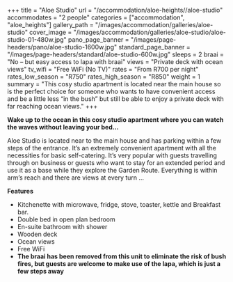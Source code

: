 +++
title = "Aloe Studio"
url = "/accommodation/aloe-heights//aloe-studio"
accommodates = "2 people"
categories = ["accommodation", "aloe_heights"]
gallery_path = "/images/accommodation/galleries/aloe-studio"
cover_image = "/images/accommodation/galleries/aloe-studio/aloe-studio-01-480w.jpg"
pano_page_banner = "/images/page-headers/pano/aloe-studio-1600w.jpg"
standard_page_banner = "/images/page-headers/standard/aloe-studio-600w.jpg"
sleeps = 2 
braai = "No – but easy access to lapa with braai"
views = "Private deck with ocean views"
tv_wifi = "Free WiFi  (No TV)"
rates = "From R700 per night"
rates_low_season = "R750"
rates_high_season = "R850"
weight = 1
summary = "This cosy studio apartment is located near the main house so is the perfect choice for someone who wants to have convenient access and be a little less “in the bush” but still be able to enjoy a private deck with far reaching ocean views."
+++

__Wake up to the ocean in this cosy studio apartment where you can watch the waves without leaving your bed…__

Aloe Studio is located near to the main house and has parking within a few steps of the entrance\. It’s an extremely convenient apartment with all the necessities for basic self\-catering\. It’s very popular with guests travelling through on business or guests who want to stay for an extended period and use it as a base while they explore the Garden Route\. Everything is within arm’s reach and there are views at every turn …

__Features__

- Kitchenette with microwave, fridge, stove, toaster, kettle and Breakfast bar\.
- Double bed in open plan bedroom
- En\-suite bathroom with shower
- Wooden deck
- Ocean views 
- Free WiFi
- __The braai has been removed from this unit to eliminate the risk of bush fires, but guests are welcome to make use of the lapa, which is just a few steps away__
